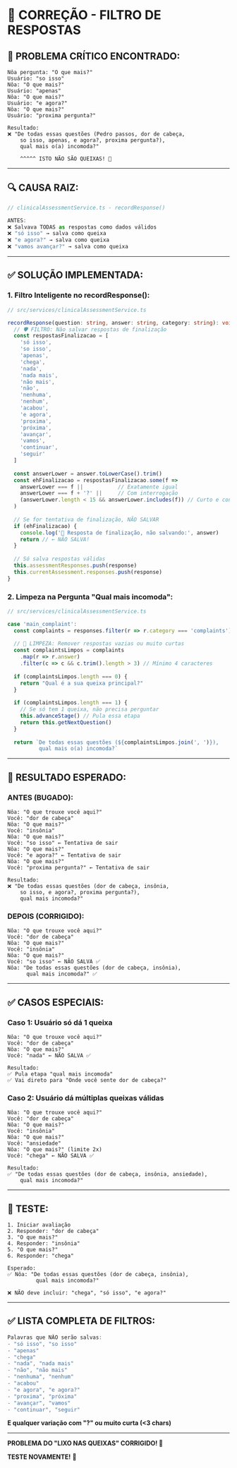 # 🧹 CORREÇÃO - FILTRO DE RESPOSTAS

## 🚨 **PROBLEMA CRÍTICO ENCONTRADO:**

```
Nôa pergunta: "O que mais?"
Usuário: "so isso"
Nôa: "O que mais?"
Usuário: "apenas"
Nôa: "O que mais?"
Usuário: "e agora?"
Nôa: "O que mais?"
Usuário: "proxima pergunta?"

Resultado:
❌ "De todas essas questões (Pedro passos, dor de cabeça, 
    so isso, apenas, e agora?, proxima pergunta?), 
    qual mais o(a) incomoda?"
    
    ^^^^^ ISTO NÃO SÃO QUEIXAS! 🤦
```

---

## 🔍 **CAUSA RAIZ:**

```typescript
// clinicalAssessmentService.ts - recordResponse()

ANTES:
❌ Salvava TODAS as respostas como dados válidos
❌ "só isso" → salva como queixa
❌ "e agora?" → salva como queixa
❌ "vamos avançar?" → salva como queixa
```

---

## ✅ **SOLUÇÃO IMPLEMENTADA:**

### **1. Filtro Inteligente no recordResponse():**

```typescript
// src/services/clinicalAssessmentService.ts

recordResponse(question: string, answer: string, category: string): void {
  // 🛡️ FILTRO: Não salvar respostas de finalização
  const respostasFinalizacao = [
    'só isso',
    'so isso',
    'apenas',
    'chega',
    'nada',
    'nada mais',
    'não mais',
    'não',
    'nenhuma',
    'nenhum',
    'acabou',
    'e agora',
    'proxima',
    'próxima',
    'avançar',
    'vamos',
    'continuar',
    'seguir'
  ]
  
  const answerLower = answer.toLowerCase().trim()
  const ehFinalizacao = respostasFinalizacao.some(f => 
    answerLower === f ||           // Exatamente igual
    answerLower === f + '?' ||     // Com interrogação
    (answerLower.length < 15 && answerLower.includes(f)) // Curto e contém
  )
  
  // Se for tentativa de finalização, NÃO SALVAR
  if (ehFinalizacao) {
    console.log('🚫 Resposta de finalização, não salvando:', answer)
    return // ← NÃO SALVA!
  }
  
  // Só salva respostas válidas
  this.assessmentResponses.push(response)
  this.currentAssessment.responses.push(response)
}
```

### **2. Limpeza na Pergunta "Qual mais incomoda":**

```typescript
// src/services/clinicalAssessmentService.ts

case 'main_complaint':
  const complaints = responses.filter(r => r.category === 'complaints')
  
  // 🧹 LIMPEZA: Remover respostas vazias ou muito curtas
  const complaintsLimpos = complaints
    .map(r => r.answer)
    .filter(c => c && c.trim().length > 3) // Mínimo 4 caracteres
  
  if (complaintsLimpos.length === 0) {
    return "Qual é a sua queixa principal?"
  }
  
  if (complaintsLimpos.length === 1) {
    // Se só tem 1 queixa, não precisa perguntar
    this.advanceStage() // Pula essa etapa
    return this.getNextQuestion()
  }
  
  return `De todas essas questões (${complaintsLimpos.join(', ')}), 
          qual mais o(a) incomoda?`
```

---

## 🎯 **RESULTADO ESPERADO:**

### **ANTES (BUGADO):**

```
Nôa: "O que trouxe você aqui?"
Você: "dor de cabeça"
Nôa: "O que mais?"
Você: "insônia"
Nôa: "O que mais?"
Você: "so isso" ← Tentativa de sair
Nôa: "O que mais?"
Você: "e agora?" ← Tentativa de sair
Nôa: "O que mais?"
Você: "proxima pergunta?" ← Tentativa de sair

Resultado:
❌ "De todas essas questões (dor de cabeça, insônia, 
    so isso, e agora?, proxima pergunta?), 
    qual mais incomoda?"
```

### **DEPOIS (CORRIGIDO):**

```
Nôa: "O que trouxe você aqui?"
Você: "dor de cabeça"
Nôa: "O que mais?"
Você: "insônia"
Nôa: "O que mais?"
Você: "so isso" ← NÃO SALVA ✅
Nôa: "De todas essas questões (dor de cabeça, insônia), 
      qual mais incomoda?" ✅
```

---

## ✅ **CASOS ESPECIAIS:**

### **Caso 1: Usuário só dá 1 queixa**

```
Nôa: "O que trouxe você aqui?"
Você: "dor de cabeça"
Nôa: "O que mais?"
Você: "nada" ← NÃO SALVA ✅

Resultado:
✅ Pula etapa "qual mais incomoda"
✅ Vai direto para "Onde você sente dor de cabeça?"
```

### **Caso 2: Usuário dá múltiplas queixas válidas**

```
Nôa: "O que trouxe você aqui?"
Você: "dor de cabeça"
Nôa: "O que mais?"
Você: "insônia"
Nôa: "O que mais?"
Você: "ansiedade"
Nôa: "O que mais?" (limite 2x)
Você: "chega" ← NÃO SALVA ✅

Resultado:
✅ "De todas essas questões (dor de cabeça, insônia, ansiedade),
    qual mais incomoda?"
```

---

## 🧪 **TESTE:**

```
1. Iniciar avaliação
2. Responder: "dor de cabeça"
3. "O que mais?"
4. Responder: "insônia"
5. "O que mais?"
6. Responder: "chega"

Esperado:
✅ Nôa: "De todas essas questões (dor de cabeça, insônia), 
         qual mais incomoda?"
         
❌ NÃO deve incluir: "chega", "só isso", "e agora?"
```

---

## ✅ **LISTA COMPLETA DE FILTROS:**

```typescript
Palavras que NÃO serão salvas:
- "só isso", "so isso"
- "apenas"
- "chega"
- "nada", "nada mais"
- "não", "não mais"
- "nenhuma", "nenhum"
- "acabou"
- "e agora", "e agora?"
- "proxima", "próxima"
- "avançar", "vamos"
- "continuar", "seguir"
```

**E qualquer variação com "?" ou muito curta (<3 chars)**

---

**PROBLEMA DO "LIXO NAS QUEIXAS" CORRIGIDO! 🎉**

**TESTE NOVAMENTE!** 🧪

